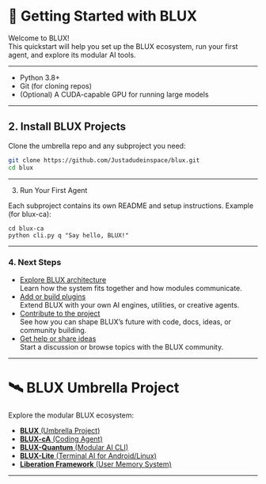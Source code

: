 # 🚀 Getting Started with BLUX

Welcome to BLUX!  
This quickstart will help you set up the BLUX ecosystem, run your first agent, and explore its modular AI tools.

---


- Python 3.8+
- Git (for cloning repos)
- (Optional) A CUDA-capable GPU for running large models

---

## 2. Install BLUX Projects

Clone the umbrella repo and any subproject you need:

```bash
git clone https://github.com/Justadudeinspace/blux.git
cd blux
```


---


3. Run Your First Agent

Each subproject contains its own README and setup instructions.
Example (for blux-ca):

```
cd blux-ca
python cli.py q "Say hello, BLUX!"
```

---

### 4. Next Steps

- [Explore BLUX architecture](architecture.md)  
  Learn how the system fits together and how modules communicate.
- [Add or build plugins](plugins.md)  
  Extend BLUX with your own AI engines, utilities, or creative agents.
- [Contribute to the project](contributing.md)  
  See how you can shape BLUX’s future with code, docs, ideas, or community building.
- [Get help or share ideas](https://github.com/Justadudeinspace/blux/discussions)  
  Start a discussion or browse topics with the BLUX community.

---

# 🛰️ BLUX Umbrella Project

Explore the modular BLUX ecosystem:

- [**BLUX** (Umbrella Project)](https://github.com/Justadudeinspace/blux)
- [**BLUX-cA** (Coding Agent)](https://github.com/Justadudeinspace/blux-ca)
- [**BLUX-Quantum** (Modular AI CLI)](https://github.com/Justadudeinspace/blux-quantum)
- [**BLUX-Lite** (Terminal AI for Android/Linux)](https://github.com/Justadudeinspace/blux-lite)
- [**Liberation Framework** (User Memory System)](https://github.com/Justadudeinspace/liberation-framework)

---
